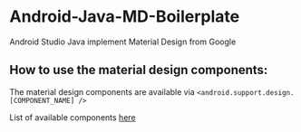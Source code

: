 # Android-Java-MD-Boilerplate
Android Studio Java implement Material Design from Google

## How to use the material design components:
The material design components are available via `<android.support.design.[COMPONENT_NAME] />`

List of available components [here](https://material.io/develop/android "Material.io")
